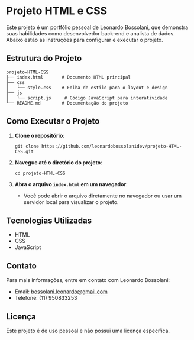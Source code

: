# Projeto HTML e CSS

Este projeto é um portfólio pessoal de Leonardo Bossolani, que demonstra suas habilidades como desenvolvedor back-end e analista de dados. Abaixo estão as instruções para configurar e executar o projeto.

## Estrutura do Projeto

```
projeto-HTML-CSS
├── index.html       # Documento HTML principal
├── css
│   └── style.css    # Folha de estilo para o layout e design
├── js
│   └── script.js     # Código JavaScript para interatividade
└── README.md        # Documentação do projeto
```

## Como Executar o Projeto

1. **Clone o repositório**:
   ```
   git clone https://github.com/leonardobossolanidev/projeto-HTML-CSS.git
   ```

2. **Navegue até o diretório do projeto**:
   ```
   cd projeto-HTML-CSS
   ```

3. **Abra o arquivo `index.html` em um navegador**:
   - Você pode abrir o arquivo diretamente no navegador ou usar um servidor local para visualizar o projeto.

## Tecnologias Utilizadas

- HTML
- CSS
- JavaScript

## Contato

Para mais informações, entre em contato com Leonardo Bossolani:
- Email: bossolani.leonardo@gmail.com
- Telefone: (11) 950833253

## Licença

Este projeto é de uso pessoal e não possui uma licença específica.